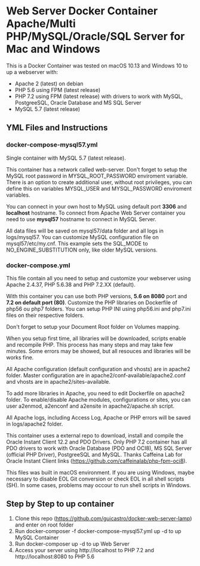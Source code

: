 # Web Server Docker Container Apache/Multi PHP/MySQL/Oracle/SQL Server for Mac and Windows
This is a Docker Container was tested on macOS 10.13 and Windows 10 to up a webserver with:
- Apache 2 (latest) on debian
- PHP 5.6 using FPM (latest release)
- PHP 7.2 using FPM (latest release) with drivers to work with MySQL, PostgreeSQL, Oracle Database and MS SQL Server
- MySQL 5.7 (latest release)

## YML Files and Instructions

### **docker-compose-mysql57.yml**
Single container with MySQL 5.7 (latest release). 

This container has a network called web-server. Don't forget to setup the MySQL root password in MYSQL_ROOT_PASSWORD enviroment variable. There is an option to create additional user, without root privileges, you can define this on variables MYSQL_USER and MYSQL_PASSWORD enviroment variables. 

You can connect in your own host to MySQL using default port **3306** and **localhost** hostname. To connect from Apache Web Server container you need to use **mysql57** hostname to connect in MySQL Server. 

All data files will be saved on mysql57/data folder and all logs in logs/mysql57. You can customize MySQL configuration file on mysql57/etc/my.cnf. This example sets the SQL_MODE to NO_ENGINE_SUBSTITUTION only, like older MySQL versions.

### **docker-compose.yml**
This file contain all you need to setup and customize your webserver using Apache 2.4.37, PHP 5.6.38 and PHP 7.2.XX (default).

With this container you can use both PHP versions, **5.6 on 8080** port and **7.2 on default port (80)**. Customize the PHP libraries on Dockerfile of php56 ou php7 folders. You can setup PHP INI using php56.ini and php7.ini files on their respective folders.

Don't forget to setup your Document Root folder on Volumes mapping.

When you setup first time, all libraries will be downloaded, scripts enable and recompile PHP. This process has many steps and may take few minutes. Some errors may be showed, but all resouces and libraries will be works fine.

All Apache configuration (default configuration and vhosts) are in apache2 folder. Master configuration are in apache2/conf-available/apache2.conf and vhosts are in apache2/sites-available. 

To add more libraries in Apache, you need to edit Dockerfile on apache2 folder. To enable/disable Apache modules, configurations or sites, you can user a2enmod, a2enconf and a2ensite in apache2/apache.sh script.

All Apache logs, including Access Log, Apache or PHP errors will be saved in logs/apache2 folder.

This container uses a external repo to download, install and compile the Oracle Instant Client 12.2 and PDO Drivers. Only PHP 7.2 container has all PDO drivers to work with Oracle Database (PDO and OCI8), MS SQL Server (official PHP Driver), PostgreeSQL and MySQL. Thanks Caffeina Lab for Oracle Instant Client links (https://github.com/caffeinalab/php-fpm-oci8).

This files was built in macOS environment. If you are using Windows, maybe necessary to disable EOL Git conversion or check EOL in all shell scripts (SH). In some cases, problems may occour to run shell scripts in Windows.

## **Step by Step to up container**
1. Clone this repo (https://github.com/guicastro/docker-web-server-lamp) and enter on root folder
2. Run docker-composer -f docker-compose-mysql57.yml up -d to up MySQL Container
3. Run docker-composer up -d to up Web Server
4. Access your server using http://localhost to PHP 7.2 and http://localhost:8080 to PHP 5.6

